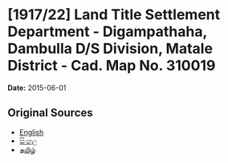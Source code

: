 # [1917/22] Land Title Settlement Department - Digampathaha, Dambulla D/S Division, Matale District - Cad. Map No. 310019

**Date:** 2015-06-01

## Original Sources

- [English](https://documents.gov.lk/view/extra-gazettes/2015/6/1917-22_E.pdf)
- [සිංහල](https://documents.gov.lk/view/extra-gazettes/2015/6/1917-22_S.pdf)
- [தமிழ்](https://documents.gov.lk/view/extra-gazettes/2015/6/1917-22_T.pdf)
